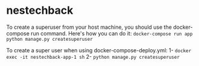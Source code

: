 # nestechback

To create a superuser from your host machine, you should use the docker-compose run command. Here's how you can do it:
`docker-compose run app python manage.py createsuperuser`

To create a super user when using docker-compose-deploy.yml:
1- `docker exec -it nestechback-app-1 sh`
2- `python manage.py createsuperuser`